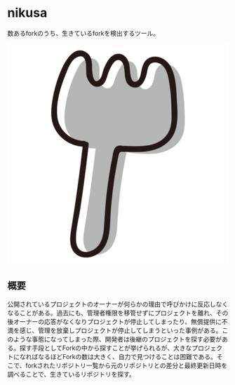 # nikusa

数あるforkのうち、生きているforkを検出するツール。

![nikusa_logo](https://github.com/tamadalab/nikusa/blob/main/images/logo.svg)

## 概要

公開されているプロジェクトのオーナーが何らかの理由で呼びかけに反応しなくなることがある。過去にも、管理者権限を移管せずにプロジェクトを離れ、その後オーナーの応答がなくなりプロジェクトが停止してしまったり、無償提供に不満を感じ、管理を放棄しプロジェクトが停止してしまうといった事例がある。このような事態になってしまった際、開発者は後継のプロジェクトを探す必要がある。探す手段としてForkの中から探すことが挙げられるが、大きなプロジェクトになればなるほどForkの数は大きく、自力で見つけることは困難である。そこで、forkされたリポジトリ一覧から元のリポジトリとの差分と最終更新日時を調べることで、生きているリポジトリを探す。
